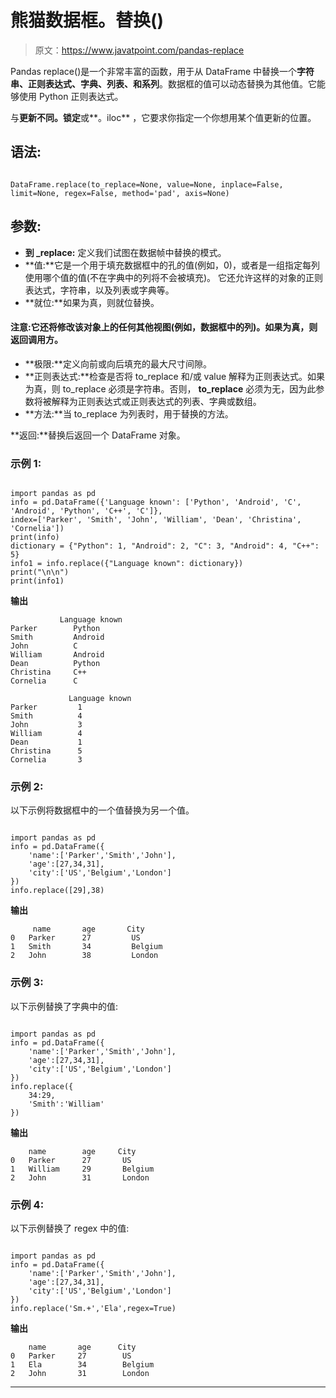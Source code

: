 # 熊猫数据框。替换()

> 原文：<https://www.javatpoint.com/pandas-replace>

Pandas replace()是一个非常丰富的函数，用于从 DataFrame 中替换一个**字符串、正则表达式、字典、列表、**和**系列**。数据框的值可以动态替换为其他值。它能够使用 Python 正则表达式。

与**更新不同。锁定**或**。iloc** ，它要求你指定一个你想用某个值更新的位置。

## 语法:

```

DataFrame.replace(to_replace=None, value=None, inplace=False, limit=None, regex=False, method='pad', axis=None)

```

## 参数:

*   **到 _replace:** 定义我们试图在数据帧中替换的模式。
*   **值:**它是一个用于填充数据框中的孔的值(例如，0)，或者是一组指定每列使用哪个值的值(不在字典中的列将不会被填充)。
    它还允许这样的对象的正则表达式，字符串，以及列表或字典等。
*   **就位:**如果为真，则就位替换。

#### 注意:它还将修改该对象上的任何其他视图(例如，数据框中的列)。如果为真，则返回调用方。

*   **极限:**定义向前或向后填充的最大尺寸间隙。
*   **正则表达式:**检查是否将 to_replace 和/或 value 解释为正则表达式。如果为真，则 to_replace 必须是字符串。否则， **to_replace** 必须为无，因为此参数将被解释为正则表达式或正则表达式的列表、字典或数组。
*   **方法:**当 to_replace 为列表时，用于替换的方法。

**返回:**替换后返回一个 DataFrame 对象。

### 示例 1:

```

import pandas as pd
info = pd.DataFrame({'Language known': ['Python', 'Android', 'C', 'Android', 'Python', 'C++', 'C']},
index=['Parker', 'Smith', 'John', 'William', 'Dean', 'Christina', 'Cornelia'])
print(info) 
dictionary = {"Python": 1, "Android": 2, "C": 3, "Android": 4, "C++": 5}
info1 = info.replace({"Language known": dictionary})
print("\n\n")
print(info1)

```

**输出**

```
           Language known
Parker        Python
Smith         Android
John          C
William       Android
Dean          Python
Christina     C++
Cornelia      C

             Language known
Parker         1
Smith          4
John           3
William        4
Dean           1
Christina      5
Cornelia       3

```

### 示例 2:

以下示例将数据框中的一个值替换为另一个值。

```

import pandas as pd
info = pd.DataFrame({
    'name':['Parker','Smith','John'],
    'age':[27,34,31],
    'city':['US','Belgium','London']
})
info.replace([29],38)

```

**输出**

```
     name       age       City
0	Parker      27         US
1	Smith       34         Belgium
2	John        38         London

```

### 示例 3:

以下示例替换了字典中的值:

```

import pandas as pd
info = pd.DataFrame({
    'name':['Parker','Smith','John'],
    'age':[27,34,31],
    'city':['US','Belgium','London']
})
info.replace({
    34:29,
    'Smith':'William'
})

```

**输出**

```
    name        age     City
0	Parker      27       US
1	William     29       Belgium
2	John        31       London

```

### 示例 4:

以下示例替换了 regex 中的值:

```

import pandas as pd
info = pd.DataFrame({
    'name':['Parker','Smith','John'],
    'age':[27,34,31],
    'city':['US','Belgium','London']
})
info.replace('Sm.+','Ela',regex=True)

```

**输出**

```
    name       age      City
0	Parker     27        US
1	Ela        34        Belgium
2	John       31        London

```

* * *